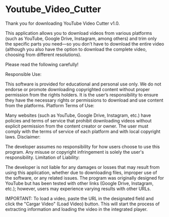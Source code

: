 # Youtube_Video_Cutter
Thank you for downloading YouTube Video Cutter v1.0.

This application allows you to download videos from various platforms (such as YouTube, Google Drive, Instagram, among others) and trim only the specific parts you need—so you don’t have to download the entire video (although you also have the option to download the complete video, choosing from different resolutions).

Please read the following carefully!

Responsible Use:

This software is provided for educational and personal use only. We do not endorse or promote downloading copyrighted content without proper permission from the rights holders.
It is the user’s responsibility to ensure they have the necessary rights or permissions to download and use content from the platforms.
Platform Terms of Use:

Many websites (such as YouTube, Google Drive, Instagram, etc.) have policies and terms of service that prohibit downloading videos without explicit permission from the content creator or owner.
The user must comply with the terms of service of each platform and with local copyright laws.
Disclaimer:

The developer assumes no responsibility for how users choose to use this program.
Any misuse or copyright infringement is solely the user's responsibility.
Limitation of Liability:

The developer is not liable for any damages or losses that may result from using this application, whether due to downloading files, improper use of the software, or any related issues.
The program was originally designed for YouTube but has been tested with other links (Google Drive, Instagram, etc.); however, users may experience varying results with other URLs.


IMPORTANT:
To load a video, paste the URL in the designated field and click the "Cargar Video" (Load Video) button. This will start the process of extracting information and loading the video in the integrated player.
